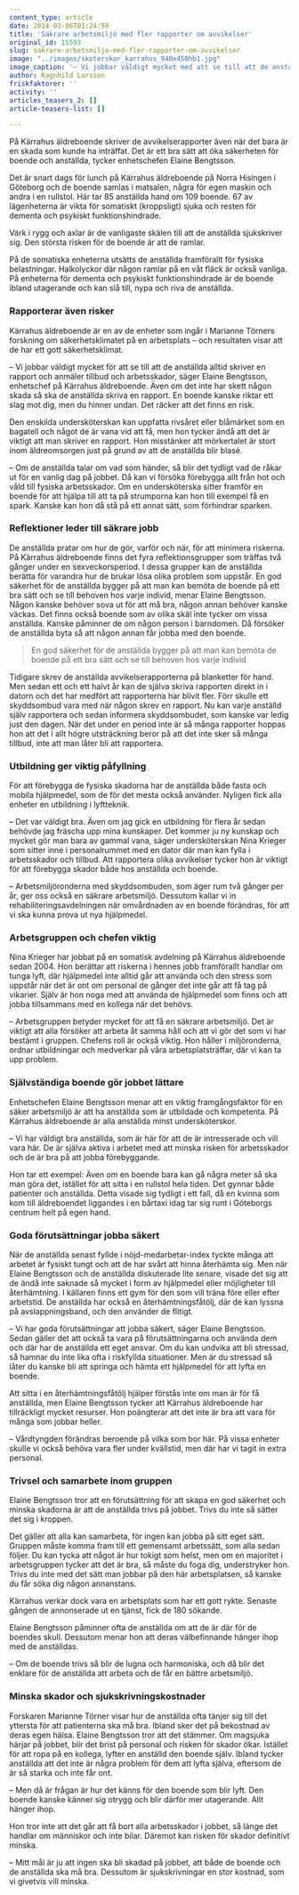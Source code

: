 ```yaml
---
content_type: article
date: 2014-03-06T01:24:59
title: 'Säkrare arbetsmiljö med fler rapporter om avvikelser'
original_id: 15593
slug: sakrare-arbetsmiljo-med-fler-rapporter-om-avvikelser
image: "../images/skoterskor_karrahus_940x450hb1.jpg"
image_caption: '– Vi jobbar väldigt mycket med att se till att de anställda skriver en rapport och anmäler tillbud och arbetsskador, säger Elaine Bengtsson, enhetschef på Kärrahus äldreboende i Göteborg. På bilden också undersköterskan Nina Krieger.'
author: Ragnhild Larsson
friskfaktorer: ''
activity: ''
articles_teasers_2: []
article-teasers-list: []

---
```


På Kärrahus äldreboende skriver de avvikelserapporter även när det bara är en skada som kunde ha inträffat. Det är ett bra sätt att öka säkerheten för boende och anställda, tycker enhetschefen Elaine Bengtsson.

Det är snart dags för lunch på Kärrahus äldreboende på Norra Hisingen i Göteborg och de boende samlas i matsalen, några för egen maskin och andra i en rullstol. Här tar 85 anställda hand om 109 boende. 67 av lägenheterna är vikta för somatiskt (kroppsligt) sjuka och resten för dementa och psykiskt funktionshindrade.

Värk i rygg och axlar är de vanligaste skälen till att de anställda sjukskriver sig. Den största risken för de boende är att de ramlar.

På de somatiska enheterna utsätts de anställda framförallt för fysiska belastningar. Halkolyckor där någon ramlar på en våt fläck är också vanliga. På enheterna för dementa och psykiskt funktionshindrade är de boende ibland utagerande och kan slå till, nypa och riva de anställda.

### Rapporterar även risker

Kärrahus äldreboende är en av de enheter som ingår i Marianne Törners forskning om säkerhetsklimatet på en arbetsplats – och resultaten visar att de har ett gott säkerhetsklimat.

– Vi jobbar väldigt mycket för att se till att de anställda alltid skriver en rapport och anmäler tillbud och arbetsskador, säger Elaine Bengtsson, enhetschef på Kärrahus äldreboende. Även om det inte har skett någon skada så ska de anställda skriva en rapport. En boende kanske riktar ett slag mot dig, men du hinner undan. Det räcker att det finns en risk.

Den enskilda undersköterskan kan uppfatta rivsåret eller blåmärket som en bagatell och något de är vana vid att få, men hon tycker ändå att det är viktigt att man skriver en rapport. Hon misstänker att mörkertalet är stort inom äldreomsorgen just på grund av att de anställda blir blasé.

– Om de anställda talar om vad som händer, så blir det tydligt vad de råkar ut för en vanlig dag på jobbet. Då kan vi försöka förebygga allt från hot och våld till fysiska arbetsskador. Om en undersköterska sitter framför en boende för att hjälpa till att ta på strumporna kan hon till exempel få en spark. Kanske kan hon då stå på ett annat sätt, som förhindrar sparken.

### Reflektioner leder till säkrare jobb

De anställda pratar om hur de gör, varför och när, för att minimera riskerna. På Kärrahus äldreboende finns det fyra reflektionsgrupper som träffas två gånger under en sexveckorsperiod. I dessa grupper kan de anställda berätta för varandra hur de brukar lösa olika problem som uppstår. En god säkerhet för de anställda bygger på att man kan bemöta de boende på ett bra sätt och se till behoven hos varje individ, menar Elaine Bengtsson. Någon kanske behöver sova ut för att må bra, någon annan behöver kanske väckas. Det finns också boende som av olika skäl inte tycker om vissa anställda. Kanske påminner de om någon person i barndomen. Då försöker de anställda byta så att någon annan får jobba med den boende.

> En god säkerhet för de anställda bygger på att man kan bemöta de boende på ett bra sätt och se till behoven hos varje individ

Tidigare skrev de anställda avvikelserapporterna på blanketter för hand. Men sedan ett och ett halvt år kan de själva skriva rapporten direkt in i datorn och det har medfört att rapporterna har blivit fler. Förr skulle ett skyddsombud vara med när någon skrev en rapport. Nu kan varje anställd själv rapportera och sedan informera skyddsombudet, som kanske var ledig just den dagen. När det under en period inte är så många rapporter hoppas hon att det i allt högre utsträckning beror på att det inte sker så många tillbud, inte att man låter bli att rapportera.

### Utbildning ger viktig påfyllning

För att förebygga de fysiska skadorna har de anställda både fasta och mobila hjälpmedel, som de för det mesta också använder. Nyligen fick alla enheter en utbildning i lyftteknik.

– Det var väldigt bra. Även om jag gick en utbildning för flera år sedan behövde jag fräscha upp mina kunskaper. Det kommer ju ny kunskap och mycket gör man bara av gammal vana, säger undersköterskan Nina Krieger som sitter inne i personalrummet med en dator där man kan fylla i arbetsskador och tillbud. Att rapportera olika avvikelser tycker hon är viktigt för att förebygga skador både hos anställda och boende.

– Arbetsmiljöronderna med skyddsombuden, som äger rum två gånger per år, ger oss också en säkrare arbetsmiljö. Dessutom kallar vi in rehabiliteringsavdelningen när omvårdnaden av en boende förändras, för att vi ska kunna prova ut nya hjälpmedel.

### Arbetsgruppen och chefen viktig

Nina Krieger har jobbat på en somatisk avdelning på Kärrahus äldreboende sedan 2004. Hon berättar att riskerna i hennes jobb framförallt handlar om tunga lyft, där hjälpmedel inte alltid går att använda och den stress som uppstår när det är ont om personal de gånger det inte går att få tag på vikarier. Själv är hon noga med att använda de hjälpmedel som finns och att jobba tillsammans med en kollega när det behövs.

– Arbetsgruppen betyder mycket för att få en säkrare arbetsmiljö. Det är viktigt att alla försöker att arbeta åt samma håll och att vi gör det som vi har bestämt i gruppen. Chefens roll är också viktig. Hon håller i miljöronderna, ordnar utbildningar och medverkar på våra arbetsplatsträffar, där vi kan ta upp problem.

### Självständiga boende gör jobbet lättare

Enhetschefen Elaine Bengtsson menar att en viktig framgångsfaktor för en säker arbetsmiljö är att ha anställda som är utbildade och kompetenta. På Kärrahus äldreboende är alla anställda minst undersköterskor.

– Vi har väldigt bra anställda, som är här för att de är intresserade och vill vara här. De är själva aktiva i arbetet med att minska risken för arbetsskador och de är bra på att jobba förebyggande.

Hon tar ett exempel: Även om en boende bara kan gå några meter så ska man göra det, istället för att sitta i en rullstol hela tiden. Det gynnar både patienter och anställda. Detta visade sig tydligt i ett fall, då en kvinna som kom till äldreboendet liggandes i en bårtaxi idag tar sig runt i Göteborgs centrum helt på egen hand.

### Goda förutsättningar jobba säkert

När de anställda senast fyllde i nöjd-medarbetar-index tyckte många att arbetet är fysiskt tungt och att de har svårt att hinna återhämta sig. Men när Elaine Bengtsson och de anställda diskuterade lite senare, visade det sig att de ändå inte saknade så mycket i form av hjälpmedel eller möjligheter till återhämtning. I källaren finns ett gym för den som vill träna före eller efter arbetstid. De anställda har också en återhämtningsfåtölj, där de kan lyssna på avslappningsband, och den använder de flitigt.

– Vi har goda förutsättningar att jobba säkert, säger Elaine Bengtsson. Sedan gäller det att också ta vara på förutsättningarna och använda dem och där har de anställda ett eget ansvar. Om du kan undvika att bli stressad, så hamnar du inte lika ofta i riskfyllda situationer. Men är du stressad så låter du kanske bli att springa och hämta ett hjälpmedel för att lyfta en boende.

Att sitta i en återhämtningsfåtölj hjälper förstås inte om man är för få anställda, men Elaine Bengtsson tycker att Kärrahus äldreboende har tillräckligt mycket resurser. Hon poängterar att det inte är bra att vara för många som jobbar heller.

– Vårdtyngden förändras beroende på vilka som bor här. På vissa enheter skulle vi också behöva vara fler under kvällstid, men där har vi tagit in extra personal.

### Trivsel och samarbete inom gruppen

Elaine Bengtsson tror att en förutsättning för att skapa en god säkerhet och minska skadorna är att de anställda trivs på jobbet. Trivs du inte så sätter det sig i kroppen.

Det gäller att alla kan samarbeta, för ingen kan jobba på sitt eget sätt. Gruppen måste komma fram till ett gemensamt arbetssätt, som alla sedan följer. Du kan tycka att något är hur tokigt som helst, men om en majoritet i arbetsgruppen tycker att det är bra, så måste du foga dig, understryker hon. Trivs du inte med det sätt man jobbar på den här arbetsplatsen, så kanske du får söka dig någon annanstans.

Kärrahus verkar dock vara en arbetsplats som har ett gott rykte. Senaste gången de annonserade ut en tjänst, fick de 180 sökande.

Elaine Bengtsson påminner ofta de anställda om att de är där för de boendes skull. Dessutom menar hon att deras välbefinnande hänger ihop med de anställdas.

– Om de boende trivs så blir de lugna och harmoniska, och då blir det enklare för de anställda att arbeta och de får en bättre arbetsmiljö.

### Minska skador och sjukskrivningskostnader

Forskaren Marianne Törner visar hur de anställda ofta tänjer sig till det yttersta för att patienterna ska må bra. Ibland sker det på bekostnad av deras egen hälsa. Elaine Bengtsson tror att det stämmer. Om magsjuka härjar på jobbet, blir det brist på personal och risken för skador ökar. Istället för att ropa på en kollega, lyfter en anställd den boende själv. Ibland tycker anställda att det inte är några problem för dem att lyfta själva, eftersom de är så starka och inte får ont.

– Men då är frågan är hur det känns för den boende som blir lyft. Den boende kanske känner sig otrygg och blir därför mer utagerande. Allt hänger ihop.

Hon tror inte att det går att få bort alla arbetsskador i jobbet, så länge det handlar om människor och inte bilar. Däremot kan risken för skador definitivt minska.

– Mitt mål är ju att ingen ska bli skadad på jobbet, att både de boende och de anställda ska må bra. Dessutom är sjukskrivningar en stor kostnad, som vi givetvis vill minska.

